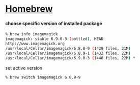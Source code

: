 # [Homebrew](http://brew.sh/)



#### choose specific version of installed package

```bash
% brew info imagemagick
imagemagick: stable 6.9.0-3 (bottled), HEAD
http://www.imagemagick.org
/usr/local/Cellar/imagemagick/6.8.8-9 (1429 files, 21M)
/usr/local/Cellar/imagemagick/6.8.9-1 (1432 files, 22M)
/usr/local/Cellar/imagemagick/6.9.0-3 (1440 files, 22M) *
```

set active version

```bash
% brew switch imagemagick 6.8.9-9
```
